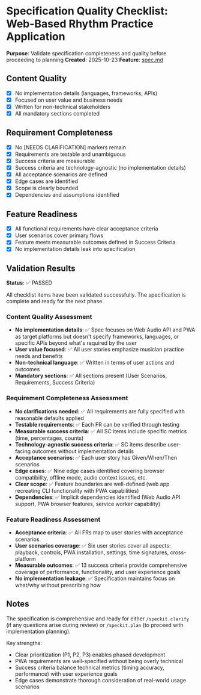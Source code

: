 # Specification Quality Checklist: Web-Based Rhythm Practice Application

**Purpose**: Validate specification completeness and quality before proceeding to planning
**Created**: 2025-10-23
**Feature**: [spec.md](../spec.md)

## Content Quality

- [x] No implementation details (languages, frameworks, APIs)
- [x] Focused on user value and business needs
- [x] Written for non-technical stakeholders
- [x] All mandatory sections completed

## Requirement Completeness

- [x] No [NEEDS CLARIFICATION] markers remain
- [x] Requirements are testable and unambiguous
- [x] Success criteria are measurable
- [x] Success criteria are technology-agnostic (no implementation details)
- [x] All acceptance scenarios are defined
- [x] Edge cases are identified
- [x] Scope is clearly bounded
- [x] Dependencies and assumptions identified

## Feature Readiness

- [x] All functional requirements have clear acceptance criteria
- [x] User scenarios cover primary flows
- [x] Feature meets measurable outcomes defined in Success Criteria
- [x] No implementation details leak into specification

## Validation Results

**Status**: ✅ PASSED

All checklist items have been validated successfully. The specification is complete and ready for the next phase.

### Content Quality Assessment

- **No implementation details**: ✅ Spec focuses on Web Audio API and PWA as target platforms but doesn't specify frameworks, languages, or specific APIs beyond what's required by the user
- **User value focused**: ✅ All user stories emphasize musician practice needs and benefits
- **Non-technical language**: ✅ Written in terms of user actions and outcomes
- **Mandatory sections**: ✅ All sections present (User Scenarios, Requirements, Success Criteria)

### Requirement Completeness Assessment

- **No clarifications needed**: ✅ All requirements are fully specified with reasonable defaults applied
- **Testable requirements**: ✅ Each FR can be verified through testing
- **Measurable success criteria**: ✅ All SC items include specific metrics (time, percentages, counts)
- **Technology-agnostic success criteria**: ✅ SC items describe user-facing outcomes without implementation details
- **Acceptance scenarios**: ✅ Each user story has Given/When/Then scenarios
- **Edge cases**: ✅ Nine edge cases identified covering browser compatibility, offline mode, audio context issues, etc.
- **Clear scope**: ✅ Feature boundaries are well-defined (web app recreating CLI functionality with PWA capabilities)
- **Dependencies**: ✅ Implicit dependencies identified (Web Audio API support, PWA browser features, service worker capability)

### Feature Readiness Assessment

- **Acceptance criteria**: ✅ All FRs map to user stories with acceptance scenarios
- **User scenarios coverage**: ✅ Six user stories cover all aspects: playback, controls, PWA installation, settings, time signatures, cross-platform
- **Measurable outcomes**: ✅ 13 success criteria provide comprehensive coverage of performance, functionality, and user experience goals
- **No implementation leakage**: ✅ Specification maintains focus on what/why without prescribing how

## Notes

The specification is comprehensive and ready for either `/speckit.clarify` (if any questions arise during review) or `/speckit.plan` (to proceed with implementation planning).

Key strengths:
- Clear prioritization (P1, P2, P3) enables phased development
- PWA requirements are well-specified without being overly technical
- Success criteria balance technical metrics (timing accuracy, performance) with user experience goals
- Edge cases demonstrate thorough consideration of real-world usage scenarios
